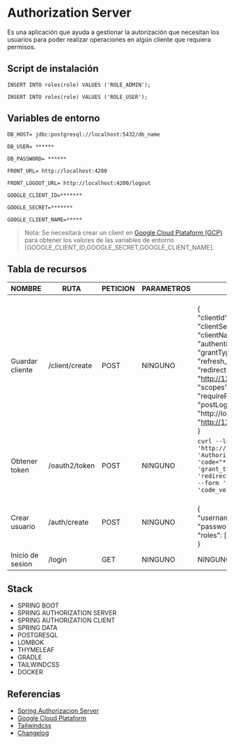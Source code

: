 # Authorization Server
Es una aplicación que ayuda a gestionar la autorización que necesitan 
los usuarios para poder realizar operaciones en algún cliente que requiera permisos.
## Script de instalación
~~~
INSERT INTO roles(role) VALUES ('ROLE_ADMIN');
~~~

~~~
INSERT INTO roles(role) VALUES ('ROLE_USER');
~~~



## Variables de entorno

~~~
DB_HOST= jdbc:postgresql://localhost:5432/db_name
~~~
~~~
DB_USER= ******
~~~
~~~
DB_PASSWORD= ******
~~~
~~~
FRONT_URL= http://localhost:4200
~~~
~~~
FRONT_LOGOUT_URL= http://localhost:4200/logout
~~~
~~~
GOOGLE_CLIENT_ID=******* 
~~~
~~~
GOOGLE_SECRET=*******
~~~
~~~
GOOGLE_CLIENT_NAME=*****
~~~
>Nota: Se necesitará crear un client en [Google Cloud Plataform (GCP)](https://cloud.google.com/endpoints/docs/frameworks/java/creating-client-ids?hl=es-419#web-client) para obtener los valores de las variables de entorno [GOOGLE_CLIENT_ID,GOOGLE_SECRET,GOOGLE_CLIENT_NAME].
## Tabla de recursos
| NOMBRE          | RUTA | PETICION | PARAMETROS | CUERPO                                                                                                                                                                                                                                                                                                                                                                                                                                                                                                      | 
|-----------------|----------|----------|------------|-------------------------------------------------------------------------------------------------------------------------------------------------------------------------------------------------------------------------------------------------------------------------------------------------------------------------------------------------------------------------------------------------------------------------------------------------------------------------------------------------------------|
| Guardar cliente | /client/create   | POST     | NINGUNO    | <br>{<br>  "clientId": "angular-cli",<br>  "clientSecret": "secret",<br>  "clientName": "angular-cli",<br>  "authenticationMethods": [ "client_secret_basic" ],<br>  "grantTypes": [ "authorization_code", "refresh_token", "client_credentials" ],<br>  "redirectUris": [ "http://localhost:4200", "http://127.0.0.1:4200" ],<br>  "scopes": [ "openid", "profile" ],<br>  "requireProofKey": true,<br>  "postLogoutRedirectUris": [ "http://localhost:4200/logout", "http://127.0.0.1:4200/logout" ]<br>} |
| Obtener token   | /oauth2/token   | POST     | NINGUNO    | `curl --location 'http://localhost:9000/oauth2/token' --header 'Authorization: ••••••' --form 'code="************"' --form 'grant_type="authorization_code"' --form 'redirect_uri="https://oauthdebugger.com/debug"' --form 'client_id="********"' --form 'code_verifier="*************"'`                                                                                                                                                                                                                  |
| Crear usuario   | /auth/create   | POST     | NINGUNO    | <br>{<br> "username":"admin", <br>"password":"*******", <br>"roles": ["ROLE_ADMIN","ROLE_USER"] <br>}<br>                                                                                                                                                                                                                                                                                                                                                                                                   |
|Inicio de sesion | /login | GET      |NINGUNO| NINGUNO                                                                                                                                                                                                                                                                                                                                                                                                                                                                                                     |

## Stack
* SPRING BOOT
* SPRING AUTHORIZATION SERVER
* SPRING AUTHORIZATION CLIENT
* SPRING DATA
* POSTGRESQL
* LOMBOK
* THYMELEAF
* GRADLE
* TAILWINDCSS
* DOCKER

## Referencias
* [Spring Authorizacion Server](https://docs.spring.io/spring-authorization-server/reference/getting-started.html)
* [Google Cloud Plataform](https://cloud.google.com/endpoints/docs/frameworks/java/creating-client-ids?hl=es-419#web-client)
* [Tailwindcss](https://tailwindcss.com/)
* [Changelog](https://github.com/fsialer/auth-server/blob/main/CHANGELOG.md)